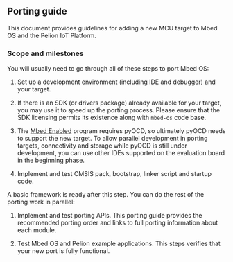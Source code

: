 ## Porting guide

This document provides guidelines for adding a new MCU target to Mbed OS and the Pelion IoT Platform.

### Scope and milestones

You will usually need to go through all of these steps to port Mbed OS:

1. Set up a development environment (including IDE and debugger) and your target.

1. If there is an SDK (or drivers package) already available for your target, you may use it to speed up the porting process. Please ensure that the SDK licensing permits its existence along with `mbed-os` code base.

1. The [Mbed Enabled](https://www.mbed.com/en/about-mbed/mbed-enabled/introduction/) program requires pyOCD, so ultimately pyOCD needs to support the new target. To allow parallel development in porting targets, connectivity and storage while pyOCD is still under development, you can use other IDEs supported on the evaluation board in the beginning phase.

1. Implement and test CMSIS pack, bootstrap, linker script and startup code.

A basic framework is ready after this step. You can do the rest of the porting work in parallel:

1. Implement and test porting APIs<!--we call the modules everywhere else-->. This porting guide provides the recommended porting order and links to full porting information about each module.

1. Test Mbed OS and Pelion example applications. This steps verifies that your new port is fully functional.
